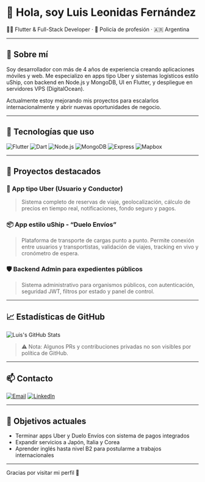 # 👋 Hola, soy Luis Leonidas Fernández

🧑‍💻 Flutter & Full-Stack Developer · 🚓 Policía de profesión · 🇦🇷 Argentina

---

## 🚀 Sobre mí

Soy desarrollador con más de 4 años de experiencia creando aplicaciones móviles y web. Me especializo en apps tipo Uber y sistemas logísticos estilo uShip, con backend en Node.js y MongoDB, UI en Flutter, y despliegue en servidores VPS (DigitalOcean).

Actualmente estoy mejorando mis proyectos para escalarlos internacionalmente y abrir nuevas oportunidades de negocio.

---

## 🧰 Tecnologías que uso

![Flutter](https://img.shields.io/badge/Flutter-02569B?style=for-the-badge&logo=flutter&logoColor=white)
![Dart](https://img.shields.io/badge/Dart-0175C2?style=for-the-badge&logo=dart&logoColor=white)
![Node.js](https://img.shields.io/badge/Node.js-339933?style=for-the-badge&logo=node.js&logoColor=white)
![MongoDB](https://img.shields.io/badge/MongoDB-4DB33D?style=for-the-badge&logo=mongodb&logoColor=white)
![Express](https://img.shields.io/badge/Express.js-000000?style=for-the-badge&logo=express&logoColor=white)
![Mapbox](https://img.shields.io/badge/Mapbox-2A2A2A?style=for-the-badge&logo=mapbox&logoColor=white)

---

## 📱 Proyectos destacados

### 🚖 App tipo Uber (Usuario y Conductor)
> Sistema completo de reservas de viaje, geolocalización, cálculo de precios en tiempo real, notificaciones, fondo seguro y pagos.

### 📦 App estilo uShip - “Duelo Envíos”
> Plataforma de transporte de cargas punto a punto. Permite conexión entre usuarios y transportistas, validación de viajes, tracking en vivo y cronómetro de espera.

### 🛡️ Backend Admin para expedientes públicos
> Sistema administrativo para organismos públicos, con autenticación, seguridad JWT, filtros por estado y panel de control.

---

## 📈 Estadísticas de GitHub

![Luis's GitHub Stats](https://github-readme-stats.vercel.app/api?username=Luis-Leonidas-Fernandez&show_icons=true&theme=tokyonight&hide_title=true)

> ⚠️ Nota: Algunos PRs y contribuciones privadas no son visibles por política de GitHub.

---

## 📫 Contacto

[![Email](https://img.shields.io/badge/Email-D14836?style=for-the-badge&logo=gmail&logoColor=white)](mailto:luis.fernandez.dev@gmail.com)
[![LinkedIn](https://img.shields.io/badge/LinkedIn-blue?logo=linkedin&style=for-the-badge)](https://linkedin.com/in/luisleonidasfernandez-flutter-design-app)
<!-- Agrega tu sitio si ya tenés tu portfolio hosteado -->
<!-- [![Portfolio](https://img.shields.io/badge/Portfolio-Online-blueviolet?style=for-the-badge&logo=internetexplorer&logoColor=white)](https://tu-sitio.netlify.app) -->

---

## 🎯 Objetivos actuales

- Terminar apps Uber y Duelo Envíos con sistema de pagos integrados
- Expandir servicios a Japón, Italia y Corea
- Aprender inglés hasta nivel B2 para postularme a trabajos internacionales

---

Gracias por visitar mi perfil 🙌
